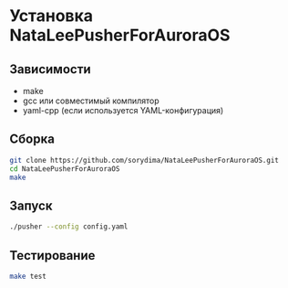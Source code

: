 
# Установка NataLeePusherForAuroraOS

## Зависимости
- make
- gcc или совместимый компилятор
- yaml-cpp (если используется YAML-конфигурация)

## Сборка
```bash
git clone https://github.com/sorydima/NataLeePusherForAuroraOS.git
cd NataLeePusherForAuroraOS
make
```

## Запуск
```bash
./pusher --config config.yaml
```

## Тестирование
```bash
make test
```
